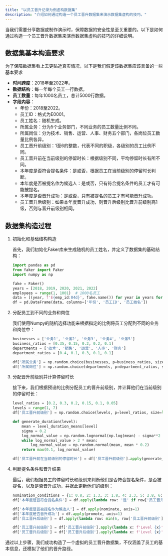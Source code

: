 ```yaml
---
title: "以员工晋升记录为例虚构数据集"
description: "介绍如何通过构造一个员工晋升数据集来演示数据集虚构的技巧。"
---
```


当我们需要分享数据或制作演示时，保障数据的安全性是至关重要的。以下是如何通过构造一个员工晋升数据集来演示数据集虚构的技巧的详细说明。

## 数据集基本构造要求

为了保障数据集看上去更贴近真实情况，以下是我们假定该数据集应该具备的一些基本要求

- **时间跨度**：2018年至2022年。
- **数据结构**：每一年每个员工一行数据。
- **员工数量**：每年1000名员工，总计5000行数据。
- **字段内容**：
    - 年份：2018至2022。
    - 员工ID：格式为E0001。
    - 员工姓名：随机生成。
    - 所属业务：分为5个业务部门，不同业务的员工数量比例不同。
    - 所属岗位：分为技术、销售、运营、人事、财务五个部门，各岗位员工数量比例各异。
    - 员工晋升前级别：1至6的整数，代表不同的职级，各级别的员工比例不同。
    - 员工晋升前在当前级别的停留时长：根据级别不同，平均停留时长有所不同。
    - 本年度是否符合提名条件：是或否，根据员工在当前级别的停留时长判断。
    - 本年度是否被提名作为候选人：是或否，只有符合提名条件的员工才有可能被提名。
    - 本年度是否晋升成功：是或否，只有被提名的员工才有可能晋升成功。
    - 员工晋升后级别：如果本年度晋升成功，则晋升后级别比晋升前级别高1级，否则与晋升前级别相同。

## 数据集构造过程

1. 初始化和基础结构构造

    首先，我们初始化Faker库来生成随机的员工姓名，并定义了数据集的基础结构：

    ```python
    import pandas as pd
    from faker import Faker
    import numpy as np
    
    fake = Faker()
    years = [2018, 2019, 2020, 2021, 2022]
    employees = range(1, 1001)  # 1000名员工
    data = [(year, f'E{emp_id:04d}', fake.name()) for year in years for emp_id in employees]
    df = pd.DataFrame(data, columns=['年份', '员工ID', '员工姓名'])
    ```

2. 分配员工到不同的业务和岗位

    我们使用Numpy的随机选择功能来根据指定的比例将员工分配到不同的业务和岗位中：
    
    ```python
    businesses = ['业务1', '业务2', '业务3', '业务4', '业务5']
    business_ratios = [0.35, 0.15, 0.2, 0.2, 0.1]
    departments = ['技术', '销售', '运营', '人事', '财务']
    department_ratios = [0.4, 0.1, 0.3, 0.1, 0.1]
    
    df['所属业务'] = np.random.choice(businesses, p=business_ratios, size=len(df))
    df['所属岗位'] = np.random.choice(departments, p=department_ratios, size=len(df))
    ```

3. 分配晋升前级别并计算停留时长

    接下来，我们根据预设的比例分配员工的晋升前级别，并计算他们在当前级别的停留时长：
    
    ```python
    level_ratios = [0.2, 0.3, 0.2, 0.15, 0.1, 0.05]
    levels = range(1, 7)
    df['员工晋升前级别'] = np.random.choice(levels, p=level_ratios, size=len(df))
    
    def generate_duration(level):
        mean = level_duration_means[level]
        sigma = 0.2
        log_normal_value = np.random.lognormal(np.log(mean) - sigma**2 / 2, sigma)
        while log_normal_value > 2 * mean:
            log_normal_value = np.random.normal(mean, mean * 0.2)
        return max(0.1, log_normal_value)
    
    df['员工晋升前在当前级别的停留时长'] = df['员工晋升前级别'].apply(generate_duration)
    ```

4. 判断提名条件和晋升结果

    最后，我们根据员工的停留时长和级别来判断他们是否符合提名条件，是否被提名，以及是否晋升成功，并据此更新他们的级别：
  
    ```python
    nomination_conditions = {1: 0.8, 2: 1.3, 3: 1.8, 4: 2.3, 5: 2.8, 6: float('inf')}
    df['本年度是否符合提名条件'] = df.apply(lambda row: '是' if row['员工晋升前在当前级别的停留时长'] > nomination_conditions[row['员工晋升前级别']] else '否', axis=1)
    
    df['本年度是否被提名作为候选人'] = df.apply(nominate, axis=1)
    df['本年度是否晋升成功'] = df.apply(promote, axis=1)
    df['员工晋升后级别'] = df.apply(lambda row: min(6, row['员工晋升前级别'] + 1) if row['本年度是否晋升成功'] == '是' else row['员工晋升前级别'], axis=1)
    
    df['员工晋升前级别'] = df['员工晋升前级别'].apply(lambda x: f'Level {x}')
    df['员工晋升后级别'] = df['员工晋升后级别'].apply(lambda x: f'Level {x}')
    ```
    
通过以上步骤，我们成功构造了一个虚拟的员工晋升数据集，不仅涵盖了员工的基本信息，还模拟了他们的晋升路径。